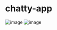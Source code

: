 # chatty-app
![image](https://user-images.githubusercontent.com/26160710/178726723-cffd22de-7a75-47b5-b223-f504470e282e.png)
![image](https://user-images.githubusercontent.com/26160710/178726780-7dc36c35-1434-42fd-9135-e4c39ffff3de.png)
